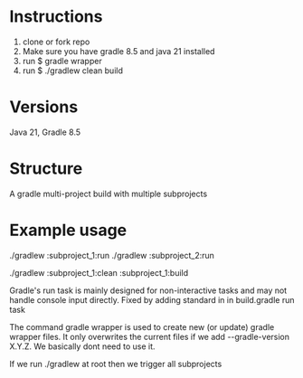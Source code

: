 # Instructions
1. clone or fork repo
2. Make sure you have gradle 8.5 and java 21 installed
3. run $ gradle wrapper
4. run $ ./gradlew clean build

# Versions
Java 21, Gradle 8.5

# Structure
A gradle multi-project build with multiple subprojects

# Example usage
./gradlew :subproject_1:run
./gradlew :subproject_2:run

./gradlew :subproject_1:clean :subproject_1:build

Gradle's run task is mainly designed for non-interactive tasks and may not handle
console input directly. Fixed by adding standard in in build.gradle run task

The command gradle wrapper is used to create new (or update) gradle wrapper files.
It only overwrites the current files if we add --gradle-version X.Y.Z. We basically
dont need to use it.

If we run ./gradlew <task> at root then we trigger all subprojects